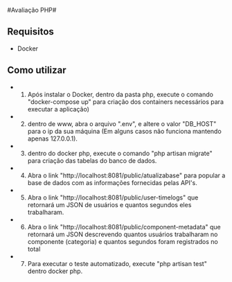 #Avaliação PHP#

## Requisitos
-   Docker

## Como utilizar
-   1. Após instalar o Docker, dentro da pasta php, execute o comando "docker-compose up" para criação dos containers necessários para executar a aplicação)
-   2. dentro de www, abra o arquivo ".env", e altere o valor "DB_HOST" para o ip da sua máquina (Em alguns casos não funciona mantendo apenas 127.0.0.1).
-   3. dentro do docker php, execute o comando "php artisan migrate" para criação das tabelas do banco de dados.
-   4. Abra o link "http://localhost:8081/public/atualizabase" para popular a base de dados com as informações fornecidas pelas API's.
-   5. Abra o link "http://localhost:8081/public/user-timelogs" que retornará um JSON de usuários e quantos segundos eles trabalharam.
-   6. Abra o link "http://localhost:8081/public/component-metadata"  que retornará um JSON descrevendo quantos usuários trabalharam no componente (categoria) 
          e quantos segundos foram registrados no total
-   7. Para executar o teste automatizado, execute "php artisan test" dentro docker php.
